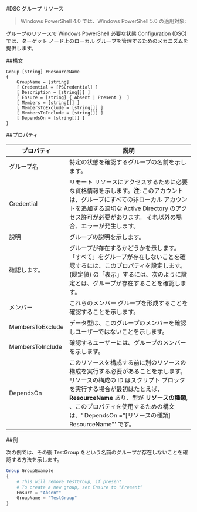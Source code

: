 #DSC グループ リソース

> Windows PowerShell 4.0 では、Windows PowerShell 5.0 の適用対象:

グループのリソースで Windows PowerShell 必要な状態 Configuration (DSC) では、ターゲット ノード上のローカル グループを管理するためのメカニズムを提供します。

##構文

```
Group [string] #ResourceName
{
    GroupName = [string]
    [ Credential = [PSCredential] ]
    [ Description = [string[]] ]
    [ Ensure = [string] { Absent | Present }  ]
    [ Members = [string[]] ]
    [ MembersToExclude = [string[]] ]
    [ MembersToInclude = [string[]] ]
    [ DependsOn = [string[]] ]
}
```

##プロパティ

| プロパティ| 説明|
|---|---|
| グループ名| 特定の状態を確認するグループの名前を示します。|
| Credential| リモート リソースにアクセスするために必要な資格情報を示します。**注**: このアカウントは、グループにすべての非ローカル アカウントを追加する適切な Active Directory のアクセス許可が必要があります。 それ以外の場合、エラーが発生します。
| 説明| グループの説明を示します。|
| 確認します。| グループが存在するかどうかを示します。「すべて」をグループが存在しないことを確認するには、このプロパティを設定します。(既定値) の「表示」するには、次のように設定とは、グループが存在することを確認します。|
| メンバー| これらのメンバー グループを形成することを確認することを示します。|
| MembersToExclude| データ型は、このグループのメンバーを確認しユーザーではないことを示します。|
| MembersToInclude| 確認するユーザーには、グループのメンバーを示します。|
| DependsOn| このリソースを構成する前に別のリソースの構成を実行する必要があることを示します。リソースの構成の ID はスクリプト ブロックを実行する場合が最初はたとえば、 __ResourceName__ あり、型が __リソースの種類__, 、このプロパティを使用するための構文は、' DependsOn ="[リソースの種類] ResourceName"' です。|

##例

次の例では、その後 TestGroup をという名前のグループが存在しないことを確認する方法を示します。

```powershell
Group GroupExample
{
    # This will remove TestGroup, if present
    # To create a new group, set Ensure to "Present“
    Ensure = "Absent"
    GroupName = "TestGroup"
}
```




